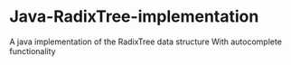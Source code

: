 # Java-RadixTree-implementation
A java implementation of the RadixTree data structure 
With autocomplete functionality 
